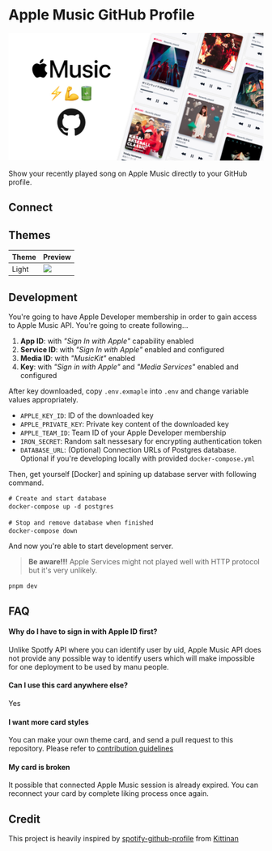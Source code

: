 # Apple Music GitHub Profile

![cover](./img/cover.jpg)

Show your recently played song on Apple Music directly to your GitHub profile.

## Connect

## Themes

| Theme | Preview |
| ----- | ------- |
| Light | <img src="https://apple-music.rayriffy.com/theme/sample.svg" height="300" /> |

## Development

You're going to have Apple Developer membership in order to gain access to Apple Music API. You're going to create following...

1. **App ID**: with *"Sign In with Apple"* capability enabled
2. **Service ID**: with *"Sign In with Apple"* enabled and configured
3. **Media ID**: with *"MusicKit"* enabled
4. **Key**: with *"Sign in with Apple"* and *"Media Services"* enabled and configured

After key downloaded, copy `.env.exmaple` into `.env` and change variable values appropriately.

- `APPLE_KEY_ID`: ID of the downloaded key
- `APPLE_PRIVATE_KEY`: Private key content of the downloaded key
- `APPLE_TEAM_ID`: Team ID of your Apple Developer membership
- `IRON_SECRET`: Random salt nessesary for encrypting authentication token
- `DATABASE_URL`: (Optional) Connection URLs of Postgres database. Optional if you're developing locally with provided `docker-compose.yml`

Then, get yourself [Docker] and spining up database server with following command.

```
# Create and start database
docker-compose up -d postgres

# Stop and remove database when finished
docker-compose down
```

And now you're able to start development server.
> **Be aware!!!** Apple Services might not played well with HTTP protocol but it's very unlikely.

```
pnpm dev
```

## FAQ

#### Why do I have to sign in with Apple ID first?
Unlike Spotfy API where you can identify user by uid, Apple Music API does not provide any possible way to identify users which will make impossible for one deployment to be used by manu people.

#### Can I use this card anywhere else?
Yes

#### I want more card styles
You can make your own theme card, and send a pull request to this repository. Please refer to [contribution guidelines]()

#### My card is broken
It possible that connected Apple Music session is already expired. You can reconnect your card by complete liking process once again.

## Credit

This project is heavily inspired by [spotify-github-profile](https://github.com/kittinan/spotify-github-profile) from [Kittinan](https://github.com/kittinan)
